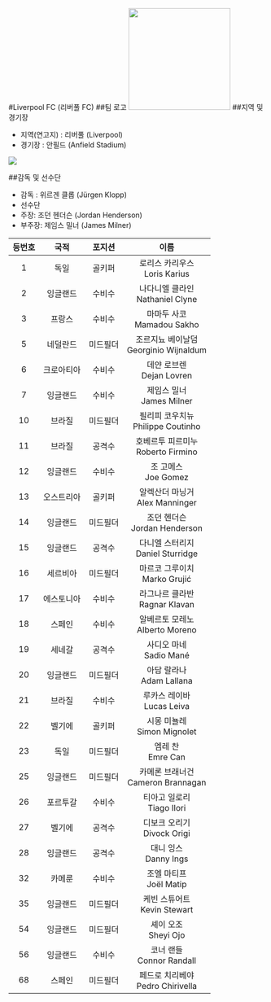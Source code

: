 #Liverpool FC (리버풀 FC)
##팀 로고
<img width="200" src="https://lh3.googleusercontent.com/-TrtEHOgcMFE/AAAAAAAAAAI/AAAAAAABaus/7gBUqvDpeh0/s0-c-k-no-ns/photo.jpg">
##지역 및 경기장
 - 지역(연고지) : 리버풀 (Liverpool)
 - 경기장 : 안필드 (Anfield Stadium)

<img src="http://static.guim.co.uk/sys-images/Sport/Pix/pictures/2014/10/13/1413197912172/Anfield-014.jpg">

##감독 및 선수단
 - 감독 : 위르겐 클롭 (Jürgen Klopp)
 - 선수단
  - 주장: 조던 헨더슨 (Jordan Henderson)
  - 부주장: 제임스 밀너 (James Milner)

  | 등번호 |    국적    |  포지션  |                          이름                          |
|:------:|:----------:|:--------:|:------------------------------------------------------:|
|    1   |    독일    |  골키퍼  | 로리스 카리우스<br>Loris Karius |
|    2   |  잉글랜드  |  수비수  | 나다니엘 클라인<br>Nathaniel Clyne  |
|    3   |   프랑스   |  수비수  | 마마두 사코<br>Mamadou Sakho |
|    5   |  네덜란드  | 미드필더 | 조르지뇨 베이날덤<br>Georginio Wijnaldum |
|    6   | 크로아티아 |  수비수  | 데얀 로브렌<br>Dejan Lovren |
|    7   |  잉글랜드  |  수비수  | 제임스 밀너<br>James Milner |
|   10   |   브라질   | 미드필더 | 필리피 코우치뉴<br>Philippe Coutinho |
|   11   |   브라질   |  공격수  | 호베르투 피르미누<br>Roberto Firmino |
|   12   |  잉글랜드  |  수비수  | 조 고메스<br>Joe Gomez |
|   13   | 오스트리아 |  골키퍼  | 알렉산더 마닝거<br>Alex Manninger |
|   14   |  잉글랜드  | 미드필더 | 조던 헨더슨<br>Jordan Henderson |
|   15   |  잉글랜드  |  공격수  | 다니엘 스터리지<br>Daniel Sturridge |
|   16   |  세르비아  | 미드필더 | 마르코 그루이치<br>Marko Grujić |
|   17   | 에스토니아 |  수비수  | 라그나르 클라반<br>Ragnar Klavan |
|   18   |   스페인   |  수비수  | 알베르토 모레노<br>Alberto Moreno |
|   19   |   세네갈   |  공격수  | 사디오 마네<br>Sadio Mané |
|   20   |  잉글랜드  | 미드필더 | 아담 랄라나<br>Adam Lallana |
|   21   |   브라질   |  수비수  | 루카스 레이바<br>Lucas Leiva |
|   22   |   벨기에   |  골키퍼  | 시몽 미뇰레<br>Simon Mignolet |
|   23   |    독일    | 미드필더 | 엠레 찬<br>Emre Can |
|   25   |  잉글랜드  | 미드필더 | 카메론 브래너건<br>Cameron Brannagan |
|   26   |  포르투갈  |  수비수  | 티아고 일로리<br>Tiago Ilori |
|   27   |   벨기에   |  공격수  | 디보크 오리기<br>Divock Origi |
|   28   |  잉글랜드  |  공격수  | 대니 잉스<br>Danny Ings |
|   32   |   카메룬   |  수비수  | 조엘 마티프<br>Joël Matip |
|   35   |  잉글랜드  | 미드필더 | 케빈 스튜어트<br>Kevin Stewart |
|   54   |  잉글랜드  | 미드필더 | 셰이 오조<br>Sheyi Ojo |
|   56   |  잉글랜드  |  수비수  | 코너 랜들<br>Connor Randall |
|   68   |   스페인   | 미드필더 | 페드로 치리베야<br>Pedro Chirivella |
